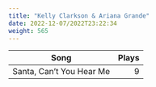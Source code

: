 ```yaml
---
title: "Kelly Clarkson & Ariana Grande"
date: 2022-12-07/2022T23:22:34
weight: 565
---
```




 Song | Plays 
----- | -----:
Santa, Can’t You Hear Me | 9
